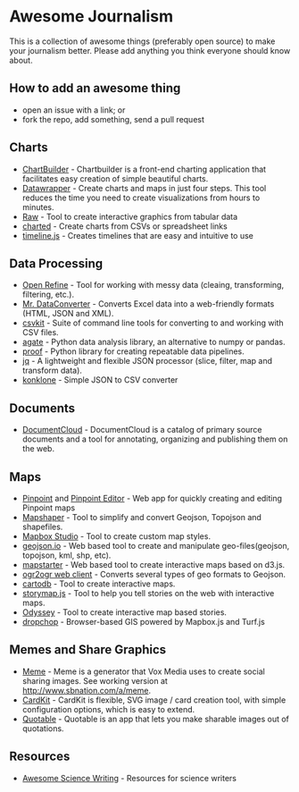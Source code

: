 # Awesome Journalism

This is a collection of awesome things (preferably open source) to make your journalism better. Please add anything you think everyone should know about.

## How to add an awesome thing

 - open an issue with a link; or
 - fork the repo, add something, send a pull request

## Charts

 - [ChartBuilder](https://github.com/Quartz/Chartbuilder/) - Chartbuilder is a front-end charting application that facilitates easy creation of simple beautiful charts.
 - [Datawrapper](https://datawrapper.de/) - Create charts and maps in just four steps. This tool reduces the time you need to create visualizations from hours to minutes.
 - [Raw](http://raw.densitydesign.org/) - Tool to create interactive graphics from tabular data
 - [charted](http://www.charted.co/) - Create charts from CSVs or spreadsheet links
 - [timeline.js](http://timeline.knightlab.com/) - Creates timelines that are easy and intuitive to use

## Data Processing

 - [Open Refine](http://openrefine.org/) - Tool for working with messy data (cleaing, transforming, filtering, etc.).
 - [Mr. DataConverter](https://shancarter.github.io/mr-data-converter/) - Converts Excel data into a web-friendly formats (HTML, JSON and XML).
 - [csvkit](http://csvkit.readthedocs.org/en/0.9.1/) - Suite of command line tools for converting to and working with CSV files.
 - [agate](https://agate.readthedocs.org/en/1.1.0/) - Python data analysis library, an alternative to numpy or pandas.
 - [proof](https://proof.readthedocs.org/en/0.3.0/#) - Python library for creating repeatable data pipelines.
 - [jq](http://stedolan.github.io/jq/) - A lightweight and flexible JSON processor (slice, filter, map and transform data).
-  [konklone](http://konklone.io/json/) - Simple JSON to CSV converter

## Documents

 - [DocumentCloud](https://www.documentcloud.org) - DocumentCloud is a catalog of primary source documents and a tool for annotating, organizing and publishing them on the web.

## Maps

 - [Pinpoint](https://github.com/dowjones/pinpoint) and [Pinpoint Editor](https://github.com/dowjones/pinpoint-editor) - Web app for quickly creating and editing Pinpoint maps
 - [Mapshaper](http://mapshaper.org/) - Tool to simplify and convert Geojson, Topojson and shapefiles.
 - [Mapbox Studio](https://www.mapbox.com/mapbox-studio/#darwin) - Tool to create custom map styles.
 - [geojson.io](http://geojson.io/) - Web based tool to create and manipulate geo-files(geojson, topojson, kml, shp, etc).
 - [mapstarter](http://mapstarter.com/) - Web based tool to create interactive maps based on d3.js.
 - [ogr2ogr web client](http://ogre.adc4gis.com/) - Converts several types of geo formats to Geojson.
 - [cartodb](https://cartodb.com/) - Tool to create interactive maps.
 - [storymap.js](https://storymap.knightlab.com/) - Tool to help you tell stories on the web with interactive maps.
 - [Odyssey](http://cartodb.github.io/odyssey.js/) - Tool to create interactive map based stories.
 - [dropchop](http://dropchop.io/) - Browser-based GIS powered by Mapbox.js and Turf.js

## Memes and Share Graphics

 - [Meme](https://github.com/voxmedia/meme) - Meme is a generator that Vox Media uses to create social sharing images. See working version at http://www.sbnation.com/a/meme.
 - [CardKit](https://github.com/times/cardkit) - CardKit is flexible, SVG image / card creation tool, with simple configuration options, which is easy to extend.
 - [Quotable](https://github.com/nprapps/quotable) - Quotable is an app that lets you make sharable images out of quotations.

## Resources
- [Awesome Science Writing](https://github.com/HussainAther/awesome-science-writing) - Resources for science writers
